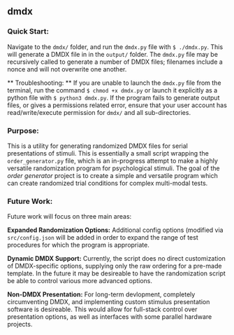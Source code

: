 ## dmdx

### Quick Start:

Navigate to the `dmdx/` folder, and run the `dmdx.py` file with `$ ./dmdx.py`.  This will generate a DMDX file in in the `output/` folder.  The `dmdx.py` file may be recursively called to generate a number of DMDX files; filenames include a nonce and will not overwrite one another.

** Troubleshooting: ** If you are unable to launch the `dmdx.py` file from the terminal, run the command `$ chmod +x dmdx.py` or launch it explicitly as a python file with `$ python3 dmdx.py`.  If the program fails to generate output files, or gives a permissions related error, ensure that your user account has read/write/execute permission for `dmdx/` and all sub-directories.

### Purpose:

This is a utility for generating randomized DMDX files for serial presentations of stimuli.  This is essentially a small script wrapping the `order_generator.py` file, which is an in-progress attempt to make a highly versatile randomization program for psychological stimuli.  The goal of the *order generator* project is to create a simple and versatile program which can create randomized trial conditions for complex multi-modal tests.

### Future Work:

Future work will focus on three main areas:

  **Expanded Randomization Options:**  Additional config options (modified via `src/config.json` will be added in order to expand the range of test procedures for which the program is appropriate.

  **Dynamic DMDX Support:**  Currently, the script does no direct customization of DMDX-specific options, supplying only the raw ordering for a pre-made template.  In the future it may be desireable to have the randomization script be able to control various more advanced options.

  **Non-DMDX Presentation:**  For long-term devlopment, completely circumventing DMDX, and implementing custom stimulus presentation software is desireable.  This would allow for full-stack control over presentation options, as well as interfaces with some parallel hardware projects.



